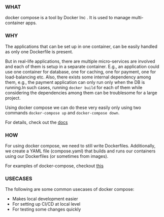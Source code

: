 ### WHAT
docker compose is a tool by Docker Inc . It is used to manage multi-container apps.

### WHY
The applications that can be set up in one container, can be easily handled as only one Dockerfile is present. 

But in real-life applications, there are multiple micro-services are involved and each of them is setup in a separate container. E.g., an application could use one container for database, one for caching, one for payment, one for load-balancing etc. Also, there exists some internal dependency among them, e.g., the payment application can only run only when the DB is running.In such cases, running `docker build` for each of them while considering the dependencies among them can be troublesome for a large project.

Using docker compose we can do these very easily only using two commands `docker-compose up` and `docker-compose down`.

For details, check out the [docs](https://docs.docker.com/compose/)

### HOW
For using docker compose, we need to still write Dockerfiles. Additionally, we create a YAML file (compose.yaml) that builds and runs our containers using our Dockerfiles (or sometimes from images).

For examples of docker-compose, checkout [this](https://github.com/docker/awesome-compose)

### USECASES
The following are some common usecases of docker compose:

- Makes local development easier
- For setting up CI/CD at local level
- For testing some changes quickly


